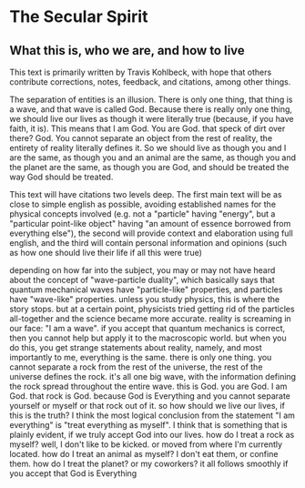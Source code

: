 # The Secular Spirit
## What this is, who we are, and how to live
This text is primarily written by Travis Kohlbeck, with hope that others contribute corrections, notes, feedback, and citations, among other things.

The separation of entities is an illusion. There is only one thing, that thing is a wave, and that wave is called God. Because there is really only one thing, we should live our lives as though it were literally true (because, if you have faith, it is). This means that I am God. You are God. that speck of dirt over there? God. You cannot separate an object from the rest of reality, the entirety of reality literally defines it. So we should live as though you and I are the same, as though you and an animal are the same, as though you and the planet are the same, as though you are God, and should be treated the way God should be treated.

This text will have citations two levels deep. The first main text will be as close to simple english as possible, avoiding established names for the physical concepts involved (e.g. not a "particle" having "energy", but a "particular point-like object" having "an amount of essence borrowed from everything else"), the second will provide context and elaboration using full english, and the third will contain personal information and opinions (such as how one should live their life if all this were true)

depending on how far into the subject, you may or may not have heard about the concept of "wave-particle duality", which basically says that quantum mechanical waves have "particle-like" properties, and particles have "wave-like" properties. unless you study physics, this is where the story stops. but at a certain point, physicists tried getting rid of the particles all-together and the science became more accurate. reality is screaming in our face: "I am a wave". if you accept that quantum mechanics is correct, then you cannot help but apply it to the macroscopic world. but when you do this, you get strange statements about reality, namely, and most importantly to me, everything is the same. there is only one thing. you cannot separate a rock from the rest of the universe, the rest of the universe defines the rock. it's all one big wave, with the information defining the rock spread throughout the entire wave. this is God. you are God. I am God. that rock is God. because God is Everything and you cannot separate yourself or myself or that rock out of it. so how should we live our lives, if this is the truth? I think the most logical conclusion from the statement "I am everything" is "treat everything as myself". I think that is something that is plainly evident, if we truly accept God into our lives. how do I treat a rock as myself? well, I don't like to be kicked. or moved from where I'm currently located. how do I treat an animal as myself? I don't eat them, or confine them. how do I treat the planet? or my coworkers? it all follows smoothly if you accept that God is Everything
